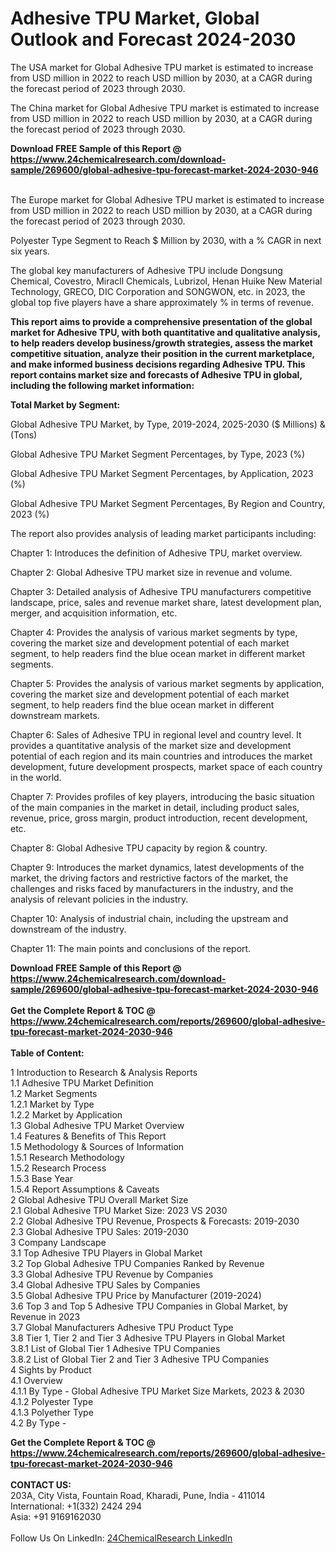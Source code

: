 <h1>Adhesive TPU Market, Global Outlook and Forecast 2024-2030</h1><p>The USA market for Global Adhesive TPU market is estimated to increase from USD million in 2022 to reach USD million by 2030, at a CAGR during the forecast period of 2023 through 2030.</p><p>
</p><p>The China market for Global Adhesive TPU market is estimated to increase from USD million in 2022 to reach USD million by 2030, at a CAGR during the forecast period of 2023 through 2030.</p><div><b>Download FREE Sample of this Report @ 
            <a href="https://www.24chemicalresearch.com/download-sample/269600/global-adhesive-tpu-forecast-market-2024-2030-946">
            https://www.24chemicalresearch.com/download-sample/269600/global-adhesive-tpu-forecast-market-2024-2030-946</a></b></div><br><p>
</p><p>The Europe market for Global Adhesive TPU market is estimated to increase from USD million in 2022 to reach USD million by 2030, at a CAGR during the forecast period of 2023 through 2030.</p><p>
Polyester Type Segment to Reach $ Million by 2030, with a % CAGR in next six years.</p><p>
The global key manufacturers of Adhesive TPU include Dongsung Chemical, Covestro, Miracll Chemicals, Lubrizol, Henan Huike New Material Technology, GRECO, DIC Corporation and SONGWON, etc. in 2023, the global top five players have a share approximately % in terms of revenue.</p><p>
<strong>This report aims to provide a comprehensive presentation of the global market for Adhesive TPU, with both quantitative and qualitative analysis, to help readers develop business/growth strategies, assess the market competitive situation, analyze their position in the current marketplace, and make informed business decisions regarding Adhesive TPU. This report contains market size and forecasts of Adhesive TPU in global, including the following market information:</strong></p><p>
</p><p>
<strong>Total Market by Segment:</strong></p><p>
Global Adhesive TPU Market, by Type, 2019-2024, 2025-2030 ($ Millions) &amp; (Tons)</p><p>
Global Adhesive TPU Market Segment Percentages, by Type, 2023 (%)</p><p>
</p><p>
Global Adhesive TPU Market Segment Percentages, by Application, 2023 (%)</p><p>
</p><p>
Global Adhesive TPU Market Segment Percentages, By Region and Country, 2023 (%)</p><p>
</p><p>
The report also provides analysis of leading market participants including:</p><p>
</p><p>
</p><p>
Chapter 1: Introduces the definition of Adhesive TPU, market overview.</p><p>
Chapter 2: Global Adhesive TPU market size in revenue and volume.</p><p>
Chapter 3: Detailed analysis of Adhesive TPU manufacturers competitive landscape, price, sales and revenue market share, latest development plan, merger, and acquisition information, etc.</p><p>
Chapter 4: Provides the analysis of various market segments by type, covering the market size and development potential of each market segment, to help readers find the blue ocean market in different market segments.</p><p>
Chapter 5: Provides the analysis of various market segments by application, covering the market size and development potential of each market segment, to help readers find the blue ocean market in different downstream markets.</p><p>
Chapter 6: Sales of Adhesive TPU in regional level and country level. It provides a quantitative analysis of the market size and development potential of each region and its main countries and introduces the market development, future development prospects, market space of each country in the world.</p><p>
Chapter 7: Provides profiles of key players, introducing the basic situation of the main companies in the market in detail, including product sales, revenue, price, gross margin, product introduction, recent development, etc.</p><p>
Chapter 8: Global Adhesive TPU capacity by region &amp; country.</p><p>
Chapter 9: Introduces the market dynamics, latest developments of the market, the driving factors and restrictive factors of the market, the challenges and risks faced by manufacturers in the industry, and the analysis of relevant policies in the industry.</p><p>
Chapter 10: Analysis of industrial chain, including the upstream and downstream of the industry.</p><p>
Chapter 11: The main points and conclusions of the report.</p><div><b>Download FREE Sample of this Report @ 
            <a href="https://www.24chemicalresearch.com/download-sample/269600/global-adhesive-tpu-forecast-market-2024-2030-946">
            https://www.24chemicalresearch.com/download-sample/269600/global-adhesive-tpu-forecast-market-2024-2030-946</a></b></div><br><div><b>Get the Complete Report & TOC @ 
            <a href="https://www.24chemicalresearch.com/reports/269600/global-adhesive-tpu-forecast-market-2024-2030-946">
            https://www.24chemicalresearch.com/reports/269600/global-adhesive-tpu-forecast-market-2024-2030-946</a></b></div><br>
            <b>Table of Content:</b><p>1 Introduction to Research & Analysis Reports<br />
    1.1 Adhesive TPU Market Definition<br />
    1.2 Market Segments<br />
        1.2.1 Market by Type<br />
        1.2.2 Market by Application<br />
    1.3 Global Adhesive TPU Market Overview<br />
    1.4 Features & Benefits of This Report<br />
    1.5 Methodology & Sources of Information<br />
        1.5.1 Research Methodology<br />
        1.5.2 Research Process<br />
        1.5.3 Base Year<br />
        1.5.4 Report Assumptions & Caveats<br />
2 Global Adhesive TPU Overall Market Size<br />
    2.1 Global Adhesive TPU Market Size: 2023 VS 2030<br />
    2.2 Global Adhesive TPU Revenue, Prospects & Forecasts: 2019-2030<br />
    2.3 Global Adhesive TPU Sales: 2019-2030<br />
3 Company Landscape<br />
    3.1 Top Adhesive TPU Players in Global Market<br />
    3.2 Top Global Adhesive TPU Companies Ranked by Revenue<br />
    3.3 Global Adhesive TPU Revenue by Companies<br />
    3.4 Global Adhesive TPU Sales by Companies<br />
    3.5 Global Adhesive TPU Price by Manufacturer (2019-2024)<br />
    3.6 Top 3 and Top 5 Adhesive TPU Companies in Global Market, by Revenue in 2023<br />
    3.7 Global Manufacturers Adhesive TPU Product Type<br />
    3.8 Tier 1, Tier 2 and Tier 3 Adhesive TPU Players in Global Market<br />
        3.8.1 List of Global Tier 1 Adhesive TPU Companies<br />
        3.8.2 List of Global Tier 2 and Tier 3 Adhesive TPU Companies<br />
4 Sights by Product<br />
    4.1 Overview<br />
        4.1.1 By Type - Global Adhesive TPU Market Size Markets, 2023 & 2030<br />
        4.1.2 Polyester Type<br />
        4.1.3 Polyether Type<br />
    4.2 By Type - </p><div><b>Get the Complete Report & TOC @ 
            <a href="https://www.24chemicalresearch.com/reports/269600/global-adhesive-tpu-forecast-market-2024-2030-946">
            https://www.24chemicalresearch.com/reports/269600/global-adhesive-tpu-forecast-market-2024-2030-946</a></b></div><br><b>CONTACT US:</b><br>
            203A, City Vista, Fountain Road, Kharadi, Pune, India - 411014<br>
            International: +1(332) 2424 294<br>
            Asia: +91 9169162030 <br><br>
            Follow Us On LinkedIn: <a href="https://www.linkedin.com/company/24chemicalresearch/">24ChemicalResearch LinkedIn</a>